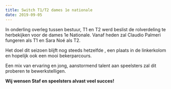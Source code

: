 ```yaml
---
title: Switch T1/T2 dames 1e nationale
date: 2019-09-05
---
```


In onderling overleg tussen bestuur, T1 en T2 werd beslist de rolverdeling te herbekijken voor de dames 1e Nationale. Vanaf heden zal Claudio Palmeri fungeren als T1 en Sara Noé als T2.

Het doel dit seizoen blijft nog steeds hetzelfde , een plaats in de linkerkolom en hopelijk ook een mooi bekerparcours.

Een mix van ervaring en jong, aanstormend talent aan speelsters zal dit proberen te bewerkstelligen.

**Wij wensen Staf en speelsters alvast veel succes!**
